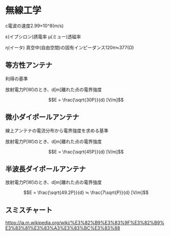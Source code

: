 # 無線工学

c電波の速度2.99×10^8(m/s)

ε(イプシロン)誘電率
μ(ミュー)透磁率

η(イータ) 真空中(自由空間)の固有インピーダンス120π≒377(Ω)


## 等方性アンテナ
利得の基準

放射電力P[W]のとき、d[m]離れた点の電界強度
```math
E = \frac{\sqrt{30P}}{d} [V/m]
```

## 微小ダイポールアンテナ
線上アンテナの電流分布から電界強度を求める基準

放射電力P[W]のとき、d[m]離れた点の電界強度
```math
E = \frac{\sqrt{45P}}{d} [V/m]
```

## 半波長ダイポールアンテナ
放射電力P[W]のとき、d[m]離れた点の電界強度
```math
E = \frac{\sqrt{49.2P}}{d} ≒ \frac{7\sqrt{P}}{d} [V/m]
```

## スミスチャート
https://ja.m.wikipedia.org/wiki/%E3%82%B9%E3%83%9F%E3%82%B9%E3%83%81%E3%83%A3%E3%83%BC%E3%83%88

